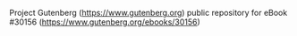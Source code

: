 Project Gutenberg (https://www.gutenberg.org) public repository for eBook #30156 (https://www.gutenberg.org/ebooks/30156)
